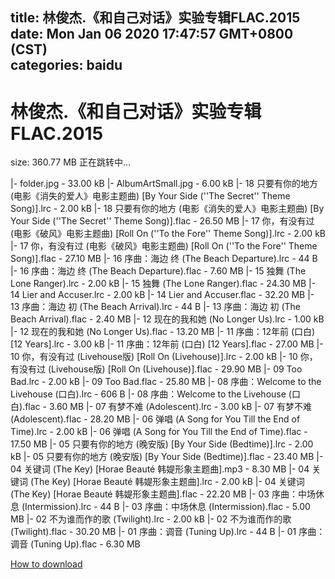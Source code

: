 
title: 林俊杰.《和自己对话》实验专辑FLAC.2015
date: Mon Jan 06 2020 17:47:57 GMT+0800 (CST)    
categories: baidu
---

# 林俊杰.《和自己对话》实验专辑FLAC.2015
size: 360.77 MB
 正在跳转中...
 
|- folder.jpg - 33.00 kB
|- AlbumArtSmall.jpg - 6.00 kB
|- 18 只要有你的地方 (电影《消失的爱人》电影主题曲) [By Your Side (''The Secret'' Theme Song)].lrc - 2.00 kB
|- 18 只要有你的地方 (电影《消失的爱人》电影主题曲) [By Your Side (''The Secret'' Theme Song)].flac - 26.50 MB
|- 17 你，有没有过 (电影《破风》电影主题曲) [Roll On (''To the Fore'' Theme Song)].lrc - 2.00 kB
|- 17 你，有没有过 (电影《破风》电影主题曲) [Roll On (''To the Fore'' Theme Song)].flac - 27.10 MB
|- 16 序曲：海边 终 (The Beach Departure).lrc - 44 B
|- 16 序曲：海边 终 (The Beach Departure).flac - 7.60 MB
|- 15 独舞 (The Lone Ranger).lrc - 2.00 kB
|- 15 独舞 (The Lone Ranger).flac - 24.30 MB
|- 14 Lier and Accuser.lrc - 2.00 kB
|- 14 Lier and Accuser.flac - 32.20 MB
|- 13 序曲：海边 初 (The Beach Arrival).lrc - 44 B
|- 13 序曲：海边 初 (The Beach Arrival).flac - 2.40 MB
|- 12 现在的我和她 (No Longer Us).lrc - 1.00 kB
|- 12 现在的我和她 (No Longer Us).flac - 13.20 MB
|- 11 序曲：12年前 (口白) [12 Years].lrc - 3.00 kB
|- 11 序曲：12年前 (口白) [12 Years].flac - 27.00 MB
|- 10 你，有没有过 (Livehouse版) [Roll On (Livehouse)].lrc - 2.00 kB
|- 10 你，有没有过 (Livehouse版) [Roll On (Livehouse)].flac - 29.90 MB
|- 09 Too Bad.lrc - 2.00 kB
|- 09 Too Bad.flac - 25.80 MB
|- 08 序曲：Welcome to the Livehouse (口白).lrc - 606 B
|- 08 序曲：Welcome to the Livehouse (口白).flac - 3.60 MB
|- 07 有梦不难 (Adolescent).lrc - 3.00 kB
|- 07 有梦不难 (Adolescent).flac - 28.20 MB
|- 06 弹唱 (A Song for You Till the End of Time).lrc - 2.00 kB
|- 06 弹唱 (A Song for You Till the End of Time).flac - 17.50 MB
|- 05 只要有你的地方 (晚安版) [By Your Side (Bedtime)].lrc - 2.00 kB
|- 05 只要有你的地方 (晚安版) [By Your Side (Bedtime)].flac - 23.40 MB
|- 04 关键词 (The Key) [Horae Beauté 韩媞形象主题曲].mp3 - 8.30 MB
|- 04 关键词 (The Key) [Horae Beauté 韩媞形象主题曲].lrc - 2.00 kB
|- 04 关键词 (The Key) [Horae Beauté 韩媞形象主题曲].flac - 22.20 MB
|- 03 序曲：中场休息 (Intermission).lrc - 44 B
|- 03 序曲：中场休息 (Intermission).flac - 5.00 MB
|- 02 不为谁而作的歌 (Twilight).lrc - 2.00 kB
|- 02 不为谁而作的歌 (Twilight).flac - 30.20 MB
|- 01 序曲：调音 (Tuning Up).lrc - 44 B
|- 01 序曲：调音 (Tuning Up).flac - 6.30 MB

[How to download](https://bpcam.bemobtrk.com/go/2ceec3aa-1ca2-46d6-b9ff-aaa5c184517c?jno=4857)